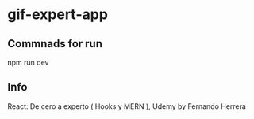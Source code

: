 # gif-expert-app

## Commnads for run
npm run dev

## Info
React: De cero a experto ( Hooks y MERN ), Udemy
by Fernando Herrera

